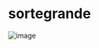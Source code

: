 # sortegrande

![image](https://user-images.githubusercontent.com/12173947/161981874-d87c2fd4-4307-4ad4-840f-264f51f338ac.png)

